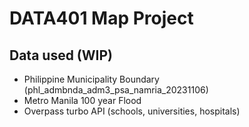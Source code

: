# DATA401 Map Project

## Data used (WIP)
- Philippine Municipality Boundary (phl_admbnda_adm3_psa_namria_20231106)
- Metro Manila 100 year Flood
- Overpass turbo API (schools, universities, hospitals)